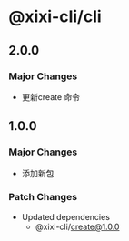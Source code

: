 # @xixi-cli/cli

## 2.0.0

### Major Changes

- 更新create 命令

## 1.0.0

### Major Changes

- 添加新包

### Patch Changes

- Updated dependencies
  - @xixi-cli/create@1.0.0
